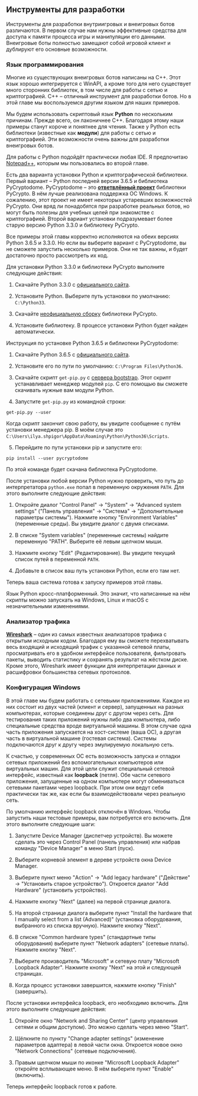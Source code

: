 ## Инструменты для разработки

Инструменты для разработки внутриигровых и внеигровых ботов различаются. В первом случае нам нужны эффективные средства для доступа к памяти процесса игры и манипуляции его данными. Внеигровые боты полностью замещают собой игровой клиент и дублируют его основные возможности.

### Язык программирования

Многие из существующих внеигровых ботов написаны на C++. Этот язык хорошо интегрируется с WinAPI, а кроме того для него существует много сторонних библиотек, в том числе для работы с сетью и криптографией. C++ – отличный инструмент для разработки ботов. Но в этой главе мы воспользуемся другим языком для наших примеров.

Мы будем использовать скриптовый язык **Python** по нескольким причинам. Прежде всего, он лаконичнее C++. Благодаря этому наши примеры станут короче и понятнее для чтения. Также у Python есть библиотеки (известные как **модули**) для работы с сетью и криптографией. Эти возможности очень важны для разработки внеигровых ботов.

Для работы с Python подойдёт практически любая IDE. Я предпочитаю [Notepad++](http://notepad-plus-plus.org), которым мы пользовались во второй главе.

Есть два варианта установки Python и криптографической библиотеки. Первый вариант – Python последней версии 3.6.5 и библиотека PyCryptodome. PyCryptodome – это [**ответвлённый проект**](https://ru.wikipedia.org/wiki/Форк) библиотеки PyCrypto. В нём лучше реализована поддержка ОС Windows. К сожалению, этот проект не имеет некоторых устаревших возможностей PyCrypto. Они вряд ли понадобятся при разработке реальных ботов, но могут быть полезны для учебных целей при знакомстве с криптографией. Второй вариант установки подразумевает более старую версию Python 3.3.0 и библиотеку PyCrypto.

Все примеры этой главы корректно исполняются на обеих версиях Python 3.6.5 и 3.3.0. Но если вы выберите вариант с PyCryptodome, вы не сможете запустить несколько примеров. Они не так важны, и будет достаточно просто рассмотреть их код.

Для установки Python 3.3.0 и библиотеки PyCrypto выполните следующие действия:

1. Скачайте Python 3.3.0 с [официального сайта](https://www.python.org/ftp/python/3.3.0/python-3.3.0.msi).

2. Установите Python. Выберите путь установки по умолчанию: `C:\Python33`.

3. Скачайте [неофициальную сборку](http://www.voidspace.org.uk/python/pycrypto-2.6.1/pycrypto-2.6.1.win32-py3.3.msi) библиотеки PyCrypto.

4. Установите библиотеку. В процессе установки Python будет найден автоматически.

Инструкция по установке Python 3.6.5 и библиотеки PyCryptodome:

1. Скачайте Python 3.6.5 с [официального сайта](https://www.python.org/downloads/release/python-365).

2. Установите его по пути по умолчанию: `C:\Program Files\Python36`.

3. Скачайте скрипт `get-pip.py` с [сервера bootstrap](http://bootstrap.pypa.io/get-pip.py). Этот скрипт устанавливает менеджер модулей `pip`. С его помощью вы сможете скачивать нужные вам модули Python.

4. Запустите `get-pip.py` из командной строки:
```
get-pip.py --user
```
Когда скрипт закончит свою работу, вы увидите сообщение с путём установки менеджера pip. В моём случае это `C:\Users\ilya.shpigor\AppData\Roaming\Python\Python36\Scripts`.

5. Перейдите по пути установки pip и запустите его:
```
pip install --user pycryptodome
```
По этой команде будет скачана библиотека PyCryptodome.

После установки любой версии Python нужно проверить, что путь до интерпретатора `python.exe` попал в переменную окружения `PATH`. Для этого выполните следующие действия:

1. Откройте диалог "Control Panel" -> "System" -> "Advanced system settings" ("Панель управления" -> "Система" -> "Дополнительные параметры системы"). Нажмите кнопку "Environment Variables" (переменные среды). Вы увидите диалог с двумя списками.

2. В списке "System variables" (переменные системы) найдите переменную "PATH". Выберите её левым щелчком мыши.

3. Нажмите кнопку "Edit" (Редактирование). Вы увидите текущий список путей в переменной `PATH`.

4. Добавьте в список ваш путь установки Python, если его там нет.

Теперь ваша система готова к запуску примеров этой главы.

Язык Python кросс-платформенный. Это значит, что написанные на нём скрипты можно запускать на Windows, Linux и macOS с незначительными изменениями.

### Анализатор трафика

[**Wireshark**](http://www.wireshark.org) – один из самых известных анализаторов трафика с открытым исходным кодом. Благодаря ему вы сможете перехватывать весь входящий и исходящий трафик с указанной сетевой платы, просматривать его в удобном интерфейсе пользователя, фильтровать пакеты, выводить статистику и сохранять результат на жёстком диске. Кроме этого, Wireshark имеет функции для интерпретации данных и расшифровки большинства сетевых протоколов.

### Конфигурация Windows

В этой главе мы будем работать с сетевыми приложениями. Каждое из них состоит из двух частей (клиент и сервер), запущенных на разных компьютерах, которые соединены друг с другом через сеть. Для тестирования таких приложений нужны либо два компьютера, либо специальные средства вроде виртуальной машины. В этом случае одна часть приложения запускается на хост-системе (ваша ОС), а другая часть в виртуальной машине (гостевая система). Системы подключаются друг к другу через эмулируемую локальную сеть.

К счастью, у современных ОС есть возможность запуска и отладки сетевых приложений без вспомогательных компьютеров или виртуальных машин. Для этой цели служит специальный сетевой интерфейс, известный как **loopback** (петля). Обе части сетевого приложения, запущенные на одном компьютере могут обмениваться сетевыми пакетами через loopback. При этом они ведут себя практически так же, как если бы взаимодействовали через реальную сеть.

По умолчанию интерфейс loopback отключён в Windows. Чтобы запустить наши тестовые примеры, вам потребуется его включить. Для этого выполните следующие шаги:

1. Запустите Device Manager (диспетчер устройств). Вы можете сделать это через Control Panel (панель управления) или набрав команду "Device Manager" в меню Start (пуск).

2. Выберите корневой элемент в дереве устройств окна Device Manager.

3. Выберите пункт меню "Action" -> "Add legacy hardware" ("Действие" -> "Установить старое устройство"). Откроется диалог "Add Hardware" (установить устройство).

4. Нажмите кнопку "Next" (далее) на первой странице диалога.

5. На второй странице диалога выберите пункт "Install the hardware that I manually select from a list (Advanced)" (установка оборудования, выбранного из списка вручную). Нажмите кнопку "Next".

6. В списке "Common hardware types" (стандартные типы оборудования) выберите пункт "Network adapters" (сетевые платы). Нажмите кнопку "Next".

7. Выберите производитель "Microsoft" и сетевую плату "Microsoft Loopback Adapter". Нажмите кнопку "Next" на этой и следующей страницах.

8. Когда процесс установки завершится, нажмите кнопку "Finish" (завершить).

После установки интерфейса loopback, его необходимо включить. Для этого выполните следующие действия:

1. Откройте окно "Network and Sharing Center" (центр управления сетями и общим доступом). Это можно сделать через меню "Start".

2. Щёлкните по пункту "Change adapter settings" (изменение параметров адаптера) в левой части окна. Откроется новое окно "Network Connections" (сетевые подключения).

3. Правым щелчком мыши по иконке "Microsoft Loopback Adapter" откройте всплывающее меню. В нём выберите пункт "Enable" (включить).

Теперь интерфейс loopback готов к работе.
